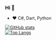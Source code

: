 ### Hi 👋

- ❤️ C#, Dart, Python

[![GitHub stats](https://github-readme-stats.vercel.app/api?username=flitenym&count_private=true&show_icons=true)](https://github.com/flitenym)  
[![Top Langs](https://github-readme-stats.vercel.app/api/top-langs/?username=flitenym&layout=compact)](https://github.com/flitenym)
